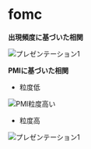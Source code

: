 # fomc

**出現頻度に基づいた相関**

![プレゼンテーション1](https://user-images.githubusercontent.com/78225829/155840269-6876ae05-d1be-480d-9313-b0f4c3dea81a.jpg)


**PMIに基づいた相関**

* 粒度低

![PMI粒度高い](https://user-images.githubusercontent.com/78225829/155840265-9ad6ce81-f3ff-4546-867c-f6f55a609ac2.jpg)


* 粒度高

![プレゼンテーション1](https://user-images.githubusercontent.com/78225829/155877984-46ebc6c2-de5b-4d4c-93ae-16009ba87dd6.jpg)


 
